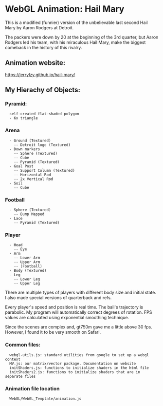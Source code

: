 # WebGL Animation: Hail Mary
This is a modified (funnier) version of the unbelievable last second Hail Mary
by Aaron Rodgers at Detroit.

The packers were down by 20 at the beginning of the 3rd quarter,
but Aaron Rodgers led his team, with his miraculous Hail Mary,
make the biggest comeback in the history of this rivalry.

## Animation website:
https://jerrylzy.github.io/hail-mary/

## My Hierachy of Objects:

### Pyramid:

      self-created flat-shaded polygon
      - 6x triangle

### Arena
      - Ground (Textured)
        -- Detroit logo (Textured)
      - Down markers
        -- Sphere (Textured)
        -- Cube
        -- Pyramid (Textured)
      - Goal Post
        -- Support Column (Textured)
        -- Horizontal Rod
        -- 2x Vertical Rod
      - Soil
        -- Cube

### Football
      - Sphere (Textured)
        -- Bump Mapped
      - Lace
        -- Pyramid (Textured)

### Player
      - Head
        -- Eye
      - Arm
        -- Lower Arm
        -- Upper Arm
        -- (Football)
      - Body (Textured)
      - Leg
        -- Lower Leg
        -- Upper Leg

There are multiple types of players with different body size and initial state.
I also made special versions of quarterback and refs.

Every player's speed and position is real time.
The ball's trajectory is parabolic.
My program will automatically correct degrees of rotation.
FPS values are calculated using exponential smoothing technique.

Since the scenes are complex and, gt750m gave me a little above 30 fps.
However, I found it to be very smooth on Safari.

### Common files:

      webgl-utils.js: standard utilities from google to set up a webgl context
      MV.js: our matrix/vector package. Documentation on website
      initShaders.js: functions to initialize shaders in the html file
      initShaders2.js: functions to initialize shaders that are in separate files

### Animation file location

      WebGL/WebGL_Template/animation.js


